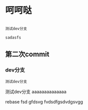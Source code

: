 # 呵呵哒
## 
`测试dev分支`

`sadasfs`
## 第二次commit
### dev分支
`测试dev分支`

测试dev分支
aaaaaaaaaaaaaa

rebase
fsd gfdsvg
fvdsdfgsdvdgsvgg
